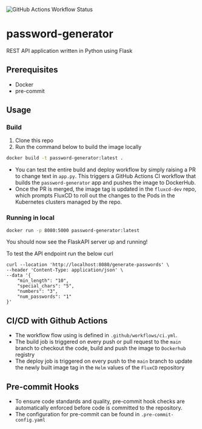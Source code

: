 ![GitHub Actions Workflow Status](https://img.shields.io/github/actions/workflow/status/Hansel-Christopher/password-generator/:workflow)

# password-generator
REST API application written in Python using Flask

## Prerequisites
- Docker
- pre-commit

## Usage

### Build

1. Clone this repo
2. Run the command below to build the image locally
```bash
docker build -t password-generator:latest .
 ```

- You can test the entire build and deploy workflow by simply raising a PR to change text in `app.py`. This triggers a GitHub Actions CI workflow that builds the `password-generator` app and pushes the image to DockerHub.
- Once the PR is merged, the image tag is updated in the `fluxcd-dev` repo, which prompts FluxCD to roll out the changes to the Pods in the Kubernetes clusters managed by the repo.

### Running in local

```bash
docker run -p 8080:5000 password-generator:latest
```

You should now see the FlaskAPI server up and running!

To test the API endpoint run the below curl

```
curl --location 'http://localhost:8080/generate-passwords' \
--header 'Content-Type: application/json' \
--data '{
    "min_length": "10",
    "special_chars": "5",
    "numbers": "3",
    "num_passwords": "1"
}'
```

## CI/CD with Github Actions

- The workflow flow using is defined in `.github/workflows/ci.yml`.
- The build job is triggered on every push or pull request to the `main` branch to checkout the code, build and push the image to `Dockerhub` registry
- The deploy job is triggered on every push to the `main` branch to update the newly built image tag in the `Helm` values of the `FluxCD` repository


## Pre-commit Hooks

- To ensure code standards and quality, pre-commit hook checks are automatically enforced before code is committed to the repository.
- The configuration for pre-commit can be found in `.pre-commit-config.yaml`
